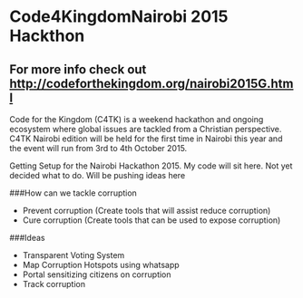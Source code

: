 # Code4KingdomNairobi 2015 Hackthon


For more info check out http://codeforthekingdom.org/nairobi2015G.html
---------

Code for the Kingdom (C4TK) is a weekend hackathon and ongoing ecosystem where global issues are tackled from a Christian perspective. C4TK Nairobi edition will be held for the first time in Nairobi this year and the event will run from 3rd to 4th October 2015.

Getting Setup for the Nairobi Hackathon 2015. My code will sit here. Not yet decided what to do. Will be pushing ideas here

###How can we tackle corruption
 - Prevent corruption (Create tools that will assist reduce corruption)
 - Cure corruption (Create tools that can be used to expose corruption)

###Ideas
- Transparent Voting System
- Map Corruption Hotspots using whatsapp
- Portal sensitizing citizens on corruption
- Track corruption